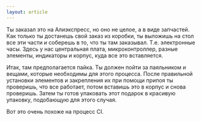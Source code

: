 ```yaml
---
layout: article
---
```

Ты заказал это на Алиэкспресс, но оно не целое, а в виде запчастей. Как только ты достанешь свой заказ из коробки, ты выложишь на стол все эти части и соберешь в то, что ты там заказывал. Т.е. электронные часы. Здесь у нас центральная плата, микроконтроллер, разные элементы, индикаторы и корпус, куда все это вставляется.

Итак, там предполагается пайка. Ты должен пойти за паяльником и вещами, которые необходимы для этого процесса. После правильной установки элементов и закрепления их при помощи припоя ты проверишь, что все работает, потом вставишь это в корпус и снова проверишь. Затем ты готов упаковать этот подарок в красивую упаковку, подобающую для этого случая.

Вот это очень похоже на процесс CI.
